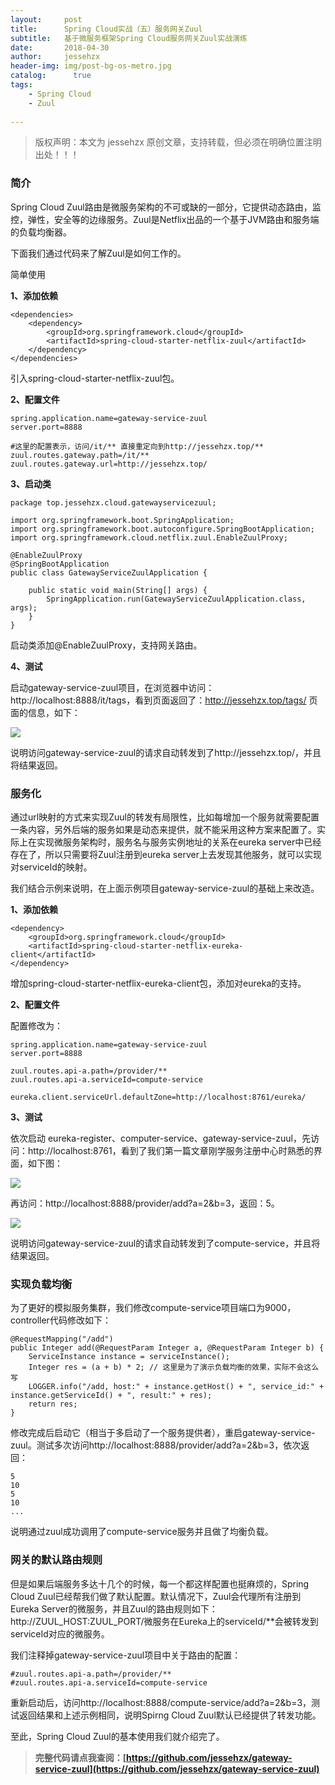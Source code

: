 ```yaml
---
layout:     post
title:      Spring Cloud实战（五）服务网关Zuul
subtitle:   基于微服务框架Spring Cloud服务网关Zuul实战演练
date:       2018-04-30             
author:     jessehzx                
header-img: img/post-bg-os-metro.jpg
catalog: 	  true
tags:
    - Spring Cloud
    - Zuul
        
---
```


> 版权声明：本文为 jessehzx 原创文章，支持转载，但必须在明确位置注明出处！！！

### 简介
Spring Cloud Zuul路由是微服务架构的不可或缺的一部分，它提供动态路由，监控，弹性，安全等的边缘服务。Zuul是Netflix出品的一个基于JVM路由和服务端的负载均衡器。

下面我们通过代码来了解Zuul是如何工作的。

简单使用

**1、添加依赖**

```
<dependencies>
	<dependency>
		<groupId>org.springframework.cloud</groupId>
		<artifactId>spring-cloud-starter-netflix-zuul</artifactId>
	</dependency>
</dependencies>
```
引入spring-cloud-starter-netflix-zuul包。

**2、配置文件**

```
spring.application.name=gateway-service-zuul
server.port=8888

#这里的配置表示，访问/it/** 直接重定向到http://jessehzx.top/**
zuul.routes.gateway.path=/it/**
zuul.routes.gateway.url=http://jessehzx.top/
```

**3、启动类**

```
package top.jessehzx.cloud.gatewayservicezuul;

import org.springframework.boot.SpringApplication;
import org.springframework.boot.autoconfigure.SpringBootApplication;
import org.springframework.cloud.netflix.zuul.EnableZuulProxy;

@EnableZuulProxy
@SpringBootApplication
public class GatewayServiceZuulApplication {

	public static void main(String[] args) {
		SpringApplication.run(GatewayServiceZuulApplication.class, args);
	}
}

```

启动类添加@EnableZuulProxy，支持网关路由。

**4、测试**

启动gateway-service-zuul项目，在浏览器中访问：http://localhost:8888/it/tags，看到页面返回了：http://jessehzx.top/tags/ 页面的信息，如下：

![](https://ws1.sinaimg.cn/large/006tKfTcgy1fquoh2w6fqj31kw0khnoo.jpg)

说明访问gateway-service-zuul的请求自动转发到了http://jessehzx.top/，并且将结果返回。

### 服务化

通过url映射的方式来实现Zuul的转发有局限性，比如每增加一个服务就需要配置一条内容，另外后端的服务如果是动态来提供，就不能采用这种方案来配置了。实际上在实现微服务架构时，服务名与服务实例地址的关系在eureka server中已经存在了，所以只需要将Zuul注册到eureka server上去发现其他服务，就可以实现对serviceId的映射。

我们结合示例来说明，在上面示例项目gateway-service-zuul的基础上来改造。

**1、添加依赖**

```
<dependency>
	<groupId>org.springframework.cloud</groupId>
	<artifactId>spring-cloud-starter-netflix-eureka-client</artifactId>
</dependency>
```

增加spring-cloud-starter-netflix-eureka-client包，添加对eureka的支持。

**2、配置文件**

配置修改为：

```
spring.application.name=gateway-service-zuul
server.port=8888

zuul.routes.api-a.path=/provider/**
zuul.routes.api-a.serviceId=compute-service

eureka.client.serviceUrl.defaultZone=http://localhost:8761/eureka/
```

**3、测试**

依次启动 eureka-register、computer-service、gateway-service-zuul，先访问：http://localhost:8761，看到了我们第一篇文章刚学服务注册中心时熟悉的界面，如下图：

![](https://ws4.sinaimg.cn/large/006tKfTcgy1fqv1jlavvaj31kw075go3.jpg)

再访问：http://localhost:8888/provider/add?a=2&b=3，返回：5。

![](https://ws4.sinaimg.cn/large/006tKfTcgy1fqv1ljr1g4j30u004agly.jpg)

说明访问gateway-service-zuul的请求自动转发到了compute-service，并且将结果返回。

### 实现负载均衡

为了更好的模拟服务集群，我们修改compute-service项目端口为9000，controller代码修改如下：

```
@RequestMapping("/add")
public Integer add(@RequestParam Integer a, @RequestParam Integer b) {
    ServiceInstance instance = serviceInstance();
    Integer res = (a + b) * 2; // 这里是为了演示负载均衡的效果，实际不会这么写
    LOGGER.info("/add, host:" + instance.getHost() + ", service_id:" + instance.getServiceId() + ", result:" + res);
    return res;
}
```
修改完成后启动它（相当于多启动了一个服务提供者），重启gateway-service-zuul。测试多次访问http://localhost:8888/provider/add?a=2&b=3，依次返回：

```
5
10
5
10
...
```

说明通过zuul成功调用了compute-service服务并且做了均衡负载。

### 网关的默认路由规则

但是如果后端服务多达十几个的时候，每一个都这样配置也挺麻烦的，Spring Cloud Zuul已经帮我们做了默认配置。默认情况下，Zuul会代理所有注册到Eureka Server的微服务，并且Zuul的路由规则如下：http://ZUUL_HOST:ZUUL_PORT/微服务在Eureka上的serviceId/**会被转发到serviceId对应的微服务。

我们注释掉gateway-service-zuul项目中关于路由的配置：

```
#zuul.routes.api-a.path=/provider/**
#zuul.routes.api-a.serviceId=compute-service
```

重新启动后，访问http://localhost:8888/compute-service/add?a=2&b=3，测试返回结果和上述示例相同，说明Spirng Cloud Zuul默认已经提供了转发功能。

至此，Spring Cloud Zuul的基本使用我们就介绍完了。

>**完整代码请点我查阅：[https://github.com/jessehzx/gateway-service-zuul](https://github.com/jessehzx/gateway-service-zuul)**






